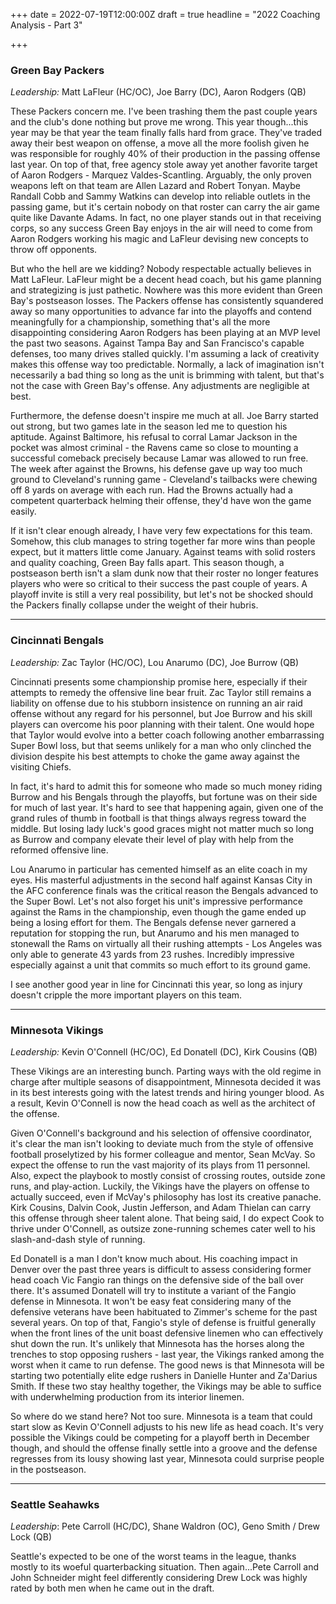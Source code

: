 +++
date = 2022-07-19T12:00:00Z
draft = true
headline = "2022 Coaching Analysis - Part 3"

+++
### Green Bay Packers

_Leadership:_ Matt LaFleur (HC/OC), Joe Barry (DC), Aaron Rodgers (QB)

These Packers concern me. I've been trashing them the past couple years and the club's done nothing but prove me wrong. This year though...this year may be that year the team finally falls hard from grace. They've traded away their best weapon on offense, a move all the more foolish given he was responsible for roughly 40% of their production in the passing offense last year. On top of that, free agency stole away yet another favorite target of Aaron Rodgers - Marquez Valdes-Scantling. Arguably, the only proven weapons left on that team are Allen Lazard and Robert Tonyan. Maybe Randall Cobb and Sammy Watkins can develop into reliable outlets in the passing game, but it's certain nobody on that roster can carry the air game quite like Davante Adams. In fact, no one player stands out in that receiving corps, so any success Green Bay enjoys in the air will need to come from Aaron Rodgers working his magic and LaFleur devising new concepts to throw off opponents.

But who the hell are we kidding? Nobody respectable actually believes in Matt LaFleur. LaFleur might be a decent head coach, but his game planning and strategizing is just pathetic. Nowhere was this more evident than Green Bay's postseason losses. The Packers offense has consistently squandered away so many opportunities to advance far into the playoffs and contend meaningfully for a championship, something that's all the more disappointing considering Aaron Rodgers has been playing at an MVP level the past two seasons. Against Tampa Bay and San Francisco's capable defenses, too many drives stalled quickly. I'm assuming a lack of creativity makes this offense way too predictable. Normally, a lack of imagination isn't necessarily a bad thing so long as the unit is brimming with talent, but that's not the case with Green Bay's offense. Any adjustments are negligible at best.

Furthermore, the defense doesn't inspire me much at all. Joe Barry started out strong, but two games late in the season led me to question his aptitude. Against Baltimore, his refusal to corral Lamar Jackson in the pocket was almost criminal - the Ravens came so close to mounting a successful comeback precisely because Lamar was allowed to run free. The week after against the Browns, his defense gave up way too much ground to Cleveland's running game -  Cleveland's tailbacks were chewing off 8 yards on average with each run. Had the Browns actually had a competent quarterback helming their offense, they'd have won the game easily.

If it isn't clear enough already, I have very few expectations for this team. Somehow, this club manages to string together far more wins than people expect, but it matters little come January. Against teams with solid rosters and quality coaching, Green Bay falls apart. This season though, a postseason berth isn't a slam dunk now that their roster no longer features players who were so critical to their success the past couple of years. A playoff invite is still a very real possibility, but let's not be shocked should the Packers finally collapse under the weight of their hubris.

***

### Cincinnati Bengals

_Leadership:_ Zac Taylor (HC/OC), Lou Anarumo (DC), Joe Burrow (QB)

Cincinnati presents some championship promise here, especially if their attempts to remedy the offensive line bear fruit. Zac Taylor still remains a liability on offense due to his stubborn insistence on running an air raid offense without any regard for his personnel, but Joe Burrow and his skill players can overcome his poor planning with their talent. One would hope that Taylor would evolve into a better coach following another embarrassing Super Bowl loss, but that seems unlikely for a man who only clinched the division despite his best attempts to choke the game away against the visiting Chiefs.

In fact, it's hard to admit this for someone who made so much money riding Burrow and his Bengals through the playoffs, but fortune was on their side for much of last year. It's hard to see that happening again, given one of the grand rules of thumb in football is that things always regress toward the middle. But losing lady luck's good graces might not matter much so long as Burrow and company elevate their level of play with help from the reformed offensive line.

Lou Anarumo in particular has cemented himself as an elite coach in my eyes. His masterful adjustments in the second half against Kansas City in the AFC conference finals was the critical reason the Bengals advanced to the Super Bowl. Let's not also forget his unit's impressive performance against the Rams in the championship, even though the game ended up being a losing effort for them. The Bengals defense never garnered a reputation for stopping the run, but Anarumo and his men managed to stonewall the Rams on virtually all their rushing attempts - Los Angeles was only able to generate 43 yards from 23 rushes. Incredibly impressive especially against a unit that commits so much effort to its ground game.

I see another good year in line for Cincinnati this year, so long as injury doesn't cripple the more important players on this team.

***

### Minnesota Vikings

_Leadership:_ Kevin O'Connell (HC/OC), Ed Donatell (DC), Kirk Cousins (QB)

These Vikings are an interesting bunch. Parting ways with the old regime in charge after multiple seasons of disappointment, Minnesota decided it was in its best interests going with the latest trends and hiring younger blood. As a result, Kevin O'Connell is now the head coach as well as the architect of the offense. 

Given O'Connell's background and his selection of offensive coordinator, it's clear the man isn't looking to deviate much from the style of offensive football proselytized by his former colleague and mentor, Sean McVay. So expect the offense to run the vast majority of its plays from 11 personnel. Also, expect the playbook to mostly consist of crossing routes, outside zone runs, and play-action. Luckily, the Vikings have the players on offense to actually succeed, even if McVay's philosophy has lost its creative panache. Kirk Cousins, Dalvin Cook, Justin Jefferson, and Adam Thielan can carry this offense through sheer talent alone. That being said, I do expect Cook to thrive under O'Connell, as outsize zone-running schemes cater well to his slash-and-dash style of running.

Ed Donatell is a man I don't know much about. His coaching impact in Denver over the past three years is difficult to assess considering former head coach Vic Fangio ran things on the defensive side of the ball over there. It's assumed Donatell will try to institute a variant of the Fangio defense in Minnesota. It won't be easy feat considering many of the defensive veterans have been habituated to Zimmer's scheme for the past several years. On top of that, Fangio's style of defense is fruitful generally when the front lines of the unit boast defensive linemen who can effectively shut down the run. It's unlikely that Minnesota has the horses along the trenches to stop opposing rushers - last year, the Vikings ranked among the worst when it came to run defense. The good news is that Minnesota will be starting two potentially elite edge rushers in Danielle Hunter and Za'Darius Smith. If these two stay healthy together, the Vikings may be able to suffice with underwhelming production from its interior linemen.

So where do we stand here? Not too sure. Minnesota is a team that could start slow as Kevin O'Connell adjusts to his new life as head coach. It's very possible the Vikings could be competing for a playoff berth in December though, and should the offense finally settle into a groove and the defense regresses from its lousy showing last year, Minnesota could surprise people in the postseason. 

***

### Seattle Seahawks

_Leadership_: Pete Carroll (HC/DC), Shane Waldron (OC), Geno Smith / Drew Lock (QB)

Seattle's expected to be one of the worst teams in the league, thanks mostly to its woeful quarterbacking situation. Then again...Pete Carroll and John Schneider might feel differently considering Drew Lock was highly rated by both men when he came out in the draft.